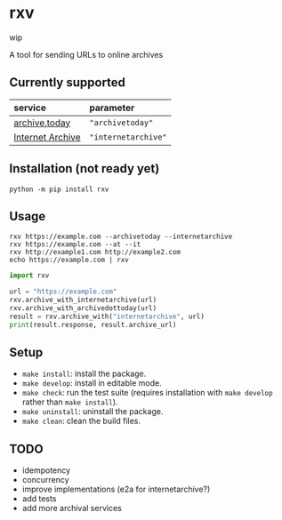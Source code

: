 # rxv

wip

A tool for sending URLs to online archives

## Currently supported

| service                                 | parameter           |
| :-------------------------------------- | :------------------ |
| [archive.today](https://archive.today)  | `"archivetoday"`    |
| [Internet Archive](https://archive.org) | `"internetarchive"` |

## Installation (not ready yet)

```terminal
python -m pip install rxv
```

## Usage

```terminal
rxv https://example.com --archivetoday --internetarchive
rxv https://example.com --at --it
rxv http://example1.com http://example2.com
echo https://example.com | rxv
```

```python
import rxv

url = "https://example.com"
rxv.archive_with_internetarchive(url)
rxv.archive_with_archivedottoday(url)
result = rxv.archive_with("internetarchive", url)
print(result.response, result.archive_url)
```

## Setup

- `make install`: install the package.
- `make develop`: install in editable mode.
- `make check`: run the test suite (requires installation with `make develop` rather than `make install`).
- `make uninstall`: uninstall the package.
- `make clean`: clean the build files.

## TODO

- idempotency
- concurrency
- improve implementations (e2a for internetarchive?)
- add tests
- add more archival services

